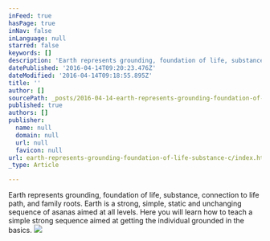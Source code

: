 ```yaml
---
inFeed: true
hasPage: true
inNav: false
inLanguage: null
starred: false
keywords: []
description: 'Earth represents grounding, foundation of life, substance, connection to life path, and family roots. Earth is a strong, simple, static and unchanging sequence of asanas aimed at all levels. Here you will learn how to teach a simple strong sequence aimed at getting the individual grounded in the basics.'
datePublished: '2016-04-14T09:20:23.476Z'
dateModified: '2016-04-14T09:18:55.895Z'
title: ''
author: []
sourcePath: _posts/2016-04-14-earth-represents-grounding-foundation-of-life-substance-c.md
published: true
authors: []
publisher:
  name: null
  domain: null
  url: null
  favicon: null
url: earth-represents-grounding-foundation-of-life-substance-c/index.html
_type: Article

---
```

Earth represents grounding, foundation of life, substance, connection to life path, and family roots. Earth is a strong, simple, static and unchanging sequence of asanas aimed at all levels. Here you will learn how to teach a simple strong sequence aimed at getting the individual grounded in the basics.
![](https://the-grid-user-content.s3-us-west-2.amazonaws.com/820b0f45-7011-44be-b6bc-b367f1e0cae3.jpg)